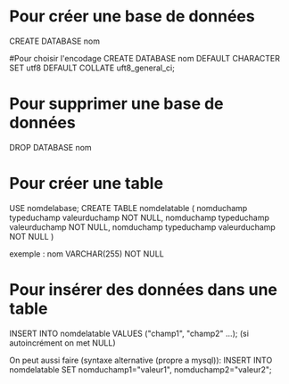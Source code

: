 # Pour créer une base de données
CREATE DATABASE nom

#Pour choisir l'encodage
CREATE DATABASE nom
DEFAULT CHARACTER SET utf8
DEFAULT COLLATE uft8_general_ci;

# Pour supprimer une base de données
DROP DATABASE nom

# Pour créer une table
USE nomdelabase;
CREATE TABLE nomdelatable (
    nomduchamp typeduchamp valeurduchamp NOT NULL,
    nomduchamp typeduchamp valeurduchamp NOT NULL,
    nomduchamp typeduchamp valeurduchamp NOT NULL
)

exemple : nom VARCHAR(255) NOT NULL

# Pour insérer des données dans une table
INSERT INTO nomdelatable
VALUES ("champ1", "champ2" ...);  (si autoincrément on met NULL)

On peut aussi faire (syntaxe alternative (propre a mysql)):
INSERT INTO nomdelatable SET
nomduchamp1="valeur1", nomduchamp2="valeur2";